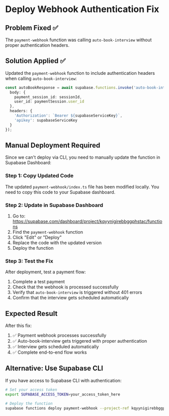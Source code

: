 # Deploy Webhook Authentication Fix

## Problem Fixed ✅
The `payment-webhook` function was calling `auto-book-interview` without proper authentication headers.

## Solution Applied ✅
Updated the `payment-webhook` function to include authentication headers when calling `auto-book-interview`:

```typescript
const autoBookResponse = await supabase.functions.invoke('auto-book-interview', {
  body: {
    payment_session_id: sessionId,
    user_id: paymentSession.user_id
  },
  headers: {
    'Authorization': `Bearer ${supabaseServiceKey}`,
    'apikey': supabaseServiceKey
  }
});
```

## Manual Deployment Required

Since we can't deploy via CLI, you need to manually update the function in Supabase Dashboard:

### Step 1: Copy Updated Code
The updated `payment-webhook/index.ts` file has been modified locally. You need to copy this code to your Supabase dashboard.

### Step 2: Update in Supabase Dashboard
1. Go to: https://supabase.com/dashboard/project/kqyynigirebbggphstac/functions
2. Find the `payment-webhook` function
3. Click "Edit" or "Deploy"
4. Replace the code with the updated version
5. Deploy the function

### Step 3: Test the Fix
After deployment, test a payment flow:

1. Complete a test payment
2. Check that the webhook is processed successfully
3. Verify that `auto-book-interview` is triggered without 401 errors
4. Confirm that the interview gets scheduled automatically

## Expected Result
After this fix:
1. ✅ Payment webhook processes successfully
2. ✅ Auto-book-interview gets triggered with proper authentication
3. ✅ Interview gets scheduled automatically
4. ✅ Complete end-to-end flow works

## Alternative: Use Supabase CLI
If you have access to Supabase CLI with authentication:

```bash
# Set your access token
export SUPABASE_ACCESS_TOKEN=your_access_token_here

# Deploy the function
supabase functions deploy payment-webhook --project-ref kqyynigirebbggphstac
```
